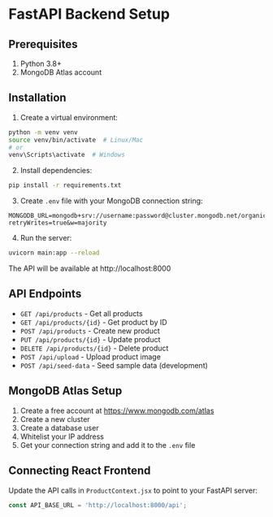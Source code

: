 # FastAPI Backend Setup

## Prerequisites

1. Python 3.8+
2. MongoDB Atlas account

## Installation

1. Create a virtual environment:
```bash
python -m venv venv
source venv/bin/activate  # Linux/Mac
# or
venv\Scripts\activate  # Windows
```

2. Install dependencies:
```bash
pip install -r requirements.txt
```

3. Create `.env` file with your MongoDB connection string:
```
MONGODB_URL=mongodb+srv://username:password@cluster.mongodb.net/organic_products?retryWrites=true&w=majority
```

4. Run the server:
```bash
uvicorn main:app --reload
```

The API will be available at http://localhost:8000

## API Endpoints

- `GET /api/products` - Get all products
- `GET /api/products/{id}` - Get product by ID
- `POST /api/products` - Create new product
- `PUT /api/products/{id}` - Update product
- `DELETE /api/products/{id}` - Delete product
- `POST /api/upload` - Upload product image
- `POST /api/seed-data` - Seed sample data (development)

## MongoDB Atlas Setup

1. Create a free account at https://www.mongodb.com/atlas
2. Create a new cluster
3. Create a database user
4. Whitelist your IP address
5. Get your connection string and add it to the `.env` file

## Connecting React Frontend

Update the API calls in `ProductContext.jsx` to point to your FastAPI server:

```javascript
const API_BASE_URL = 'http://localhost:8000/api';
```